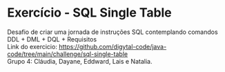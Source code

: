 # Exercício - SQL Single Table
Desafio de criar uma jornada de instruções SQL contemplando comandos DDL + DML + DQL + Requisitos</br>
Link do exercicio: https://github.com/digytal-code/java-code/tree/main/challenge/sql-single-table</br>
Grupo 4: Cláudia, Dayane, Eddward, Lais e Natalia.
